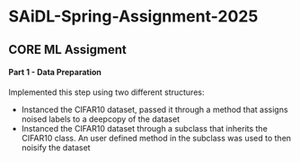 # SAiDL-Spring-Assignment-2025

## CORE ML Assigment

#### Part 1 - Data Preparation

Implemented this step using two different structures:

- Instanced the CIFAR10 dataset, passed it through a method that assigns noised labels to a deepcopy of the dataset
- Instanced the CIFAR10 dataset through a subclass that inherits the CIFAR10 class. An user defined method in the subclass was used to then noisify the dataset

